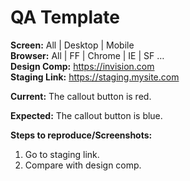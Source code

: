 # QA Template #

**Screen:** All | Desktop | Mobile  
**Browser:** All | FF | Chrome | IE | SF …  
**Design Comp:** https://invision.com  
**Staging Link:** https://staging.mysite.com  

**Current:**
The callout button is red.

**Expected:**
The callout button is blue.

**Steps to reproduce/Screenshots:**
1. Go to staging link.
2. Compare with design comp.
